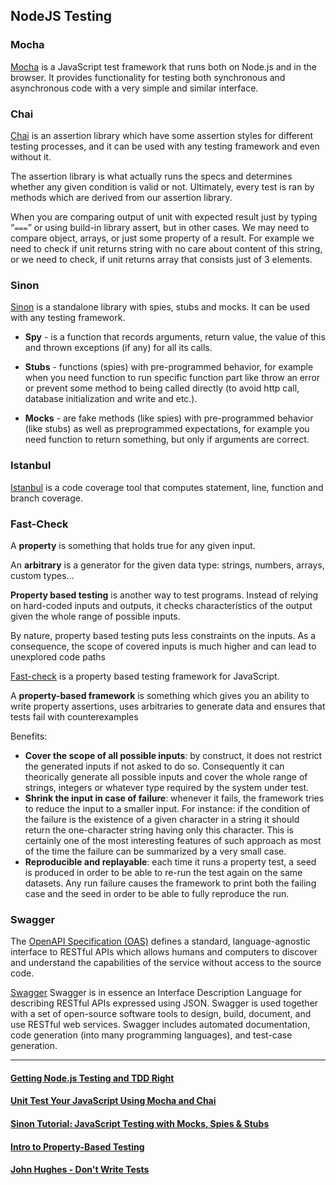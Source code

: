 ## NodeJS Testing
### Mocha
[Mocha](https://mochajs.org/) is a JavaScript test framework that runs both on Node.js and in the browser. It provides functionality for testing both synchronous and asynchronous code with a very simple and similar interface.


### Chai
[Chai](https://www.chaijs.com/) is an assertion library which have some assertion styles for different testing processes, and it can
be used with any testing framework and even without it.

The assertion library is what actually runs the specs and determines whether any given condition is valid or not. Ultimately, every test is ran by methods which are derived from our assertion library.

When you are comparing output of unit with expected result just by typing “`===`” or using build-in library assert, but in other cases. We may need to compare object, arrays, or just some property of a result. For example we need to check if unit returns string with no care about content of this string, or we need to check, if unit returns array that consists just of 3 elements.


### Sinon
[Sinon](https://sinonjs.org/) is a standalone library with spies, stubs and mocks. It can be used with any testing framework.

* __Spy__ - is a function that records arguments, return value, the value of this and thrown exceptions (if any) for all its calls.

* __Stubs__ - functions (spies) with pre-programmed behavior, for example when you need function to run specific function part like throw an error or prevent some method to being called directly (to avoid http call, database initialization and write and etc.).

* __Mocks__ - are fake methods (like spies) with pre-programmed behavior (like stubs) as well as preprogrammed expectations, for example you need function to return something, but only if arguments are correct.


### Istanbul
[Istanbul](https://istanbul.js.org/) is a code coverage tool that computes statement, line, function and branch coverage.


### Fast-Check
A __property__ is something that holds true for any given input.

An __arbitrary__ is a generator for the given data type: strings, numbers, arrays, custom types…

__Property based testing__ is another way to test programs. Instead of relying on hard-coded inputs and outputs, it checks characteristics of the output given the whole range of possible inputs.

By nature, property based testing puts less constraints on the inputs. As a consequence, the scope of covered inputs is much higher and can lead to unexplored code paths

[Fast-check](https://github.com/dubzzz/fast-check) is a property based testing framework for JavaScript.

A __property-based framework__ is something which gives you an ability to write property assertions, uses arbitraries to generate data and ensures that tests fail with counterexamples

Benefits:
* __Cover the scope of all possible inputs__: by construct, it does not restrict the generated inputs if not asked to do so. Consequently it can theorically generate all possible inputs and cover the whole range of strings, integers or whatever type required by the system under test.
* __Shrink the input in case of failure__: whenever it fails, the framework tries to reduce the input to a smaller input. For instance: if the condition of the failure is the existence of a given character in a string it should return the one-character string having only this character. This is certainly one of the most interesting features of such approach as most of the time the failure can be summarized by a very small case.
* __Reproducible and replayable__: each time it runs a property test, a seed is produced in order to be able to re-run the test again on the same datasets. Any run failure causes the framework to print both the failing case and the seed in order to be able to fully reproduce the run.


### Swagger
The [OpenAPI Specification (OAS)](https://www.openapis.org/) defines a standard, language-agnostic interface to RESTful APIs which allows humans and computers to discover and understand the capabilities of the service without access to the source code.

[Swagger](https://swagger.io/) Swagger is in essence an Interface Description Language for describing RESTful APIs expressed using JSON. Swagger is used together with a set of open-source software tools to design, build, document, and use RESTful web services. Swagger includes automated documentation, code generation (into many programming languages), and test-case generation.


---

#### [Getting Node.js Testing and TDD Right](https://blog.risingstack.com/getting-node-js-testing-and-tdd-right-node-js-at-scale/)

#### [Unit Test Your JavaScript Using Mocha and Chai](https://www.sitepoint.com/unit-test-javascript-mocha-chai/)

#### [Sinon Tutorial: JavaScript Testing with Mocks, Spies & Stubs](https://www.sitepoint.com/sinon-tutorial-javascript-testing-mocks-spies-stubs/)

#### [Intro to Property-Based Testing](https://dev.to/jdsteinhauser/intro-to-property-based-testing-2cj8)

#### [John Hughes - Don't Write Tests](https://www.youtube.com/watch?v=hXnS_Xjwk2Y)
